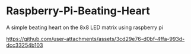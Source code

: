 # Raspberry-Pi-Beating-Heart
A simple beating heart on the 8x8 LED matrix using raspberry pi

https://github.com/user-attachments/assets/3cd29e76-d0bf-4ffa-993d-dcc33254b103
